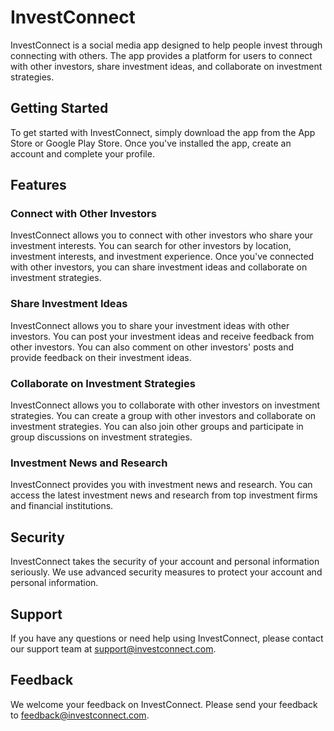 # InvestConnect

InvestConnect is a social media app designed to help people invest through connecting with others. The app provides a platform for users to connect with other investors, share investment ideas, and collaborate on investment strategies.

## Getting Started

To get started with InvestConnect, simply download the app from the App Store or Google Play Store. Once you've installed the app, create an account and complete your profile.

## Features

### Connect with Other Investors

InvestConnect allows you to connect with other investors who share your investment interests. You can search for other investors by location, investment interests, and investment experience. Once you've connected with other investors, you can share investment ideas and collaborate on investment strategies.

### Share Investment Ideas

InvestConnect allows you to share your investment ideas with other investors. You can post your investment ideas and receive feedback from other investors. You can also comment on other investors' posts and provide feedback on their investment ideas.

### Collaborate on Investment Strategies

InvestConnect allows you to collaborate with other investors on investment strategies. You can create a group with other investors and collaborate on investment strategies. You can also join other groups and participate in group discussions on investment strategies.

### Investment News and Research

InvestConnect provides you with investment news and research. You can access the latest investment news and research from top investment firms and financial institutions.

## Security

InvestConnect takes the security of your account and personal information seriously. We use advanced security measures to protect your account and personal information.

## Support

If you have any questions or need help using InvestConnect, please contact our support team at support@investconnect.com.

## Feedback

We welcome your feedback on InvestConnect. Please send your feedback to feedback@investconnect.com.
